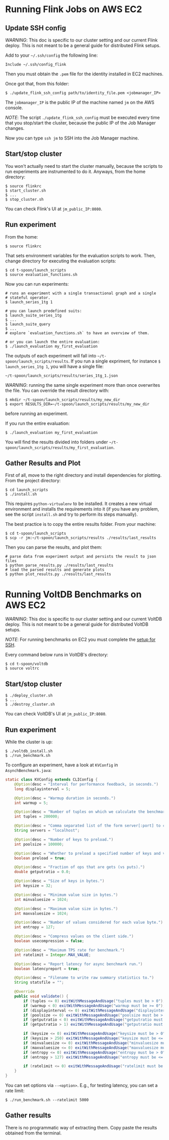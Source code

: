 # Running Flink Jobs on AWS EC2

## Update SSH config

_WARNING_: This doc is specific to our cluster setting and our current Flink deploy. This is not meant to be a general guide for distributed Flink setups.

Add to your `~/.ssh/config` the following line:

```
Include ~/.ssh/config_flink
```

Then you must obtain the `.pem` file for the identity installed in EC2 machines.

Once got that, from this folder:

```
$ ./update_flink_ssh_config path/to/identity_file.pem <jobmanager_IP>
```

The `jobmanager_IP` is the public IP of the machine named `jm` on the AWS console.

_NOTE_: The script `./update_flink_ssh_config` must be executed every time that you stop/start the cluster, because the public IP of the Job Manager changes.

Now you can type `ssh jm` to SSH into the Job Manager machine.

## Start/stop cluster

You won't actually need to start the cluster manually, because the scripts to run experiments are instrumented to do it. Anyways, from the home directory:

```
$ source flinkrc
$ start_cluster.sh
$ ...
$ stop_cluster.sh
```

You can check Flink's UI at `jm_public_IP:8080`.

## Run experiment

From the home:

```
$ source flinkrc
```

That sets environment variables for the evaluation scripts to work. Then, change directory for executing the evaluation scripts:

```
$ cd t-spoon/launch_scripts
$ source evaluation_functions.sh
```

Now you can run experiments:

```
# runs an experiment with a single transactional graph and a single
# stateful operator.
$ launch_series_1tg 1

# you can launch predefined suits:
$ launch_suite_series_1tg
$ ...
$ launch_suite_query
$ ...
# explore `evaluation_functions.sh` to have an overview of them.

# or you can launch the entire evaluation:
$ ./launch_evaluation my_first_evaluation
```

The outputs of each experiment will fall into `~/t-spoon/launch_scripts/results`.
If you run a single expriment, for instance `$ launch_series_1tg 1`, you will have a single file:

```
~/t-spoon/launch_scripts/results/series_1tg_1.json
```

_WARNING_: running the same single experiment more than once overwrites the file.
You can override the result directory with:

```
$ mkdir ~/t-spoon/launch_scripts/results/my_new_dir
$ export RESULTS_DIR=~/t-spoon/launch_scripts/results/my_new_dir
```

before running an experiment.

If you run the entire evaluation:

```
$ ./launch_evaluation my_first_evaluation
```

You will find the results divided into folders under `~/t-spoon/launch_scripts/results/my_first_evaluation`.

## Gather Results and Plot

First of all, move to the right directory and install dependencies for plotting.
From the project directory:

```
$ cd launch_scripts
$ ./install.sh
```

This requires `python-virtualenv` to be installed.
It creates a new virtual environment and installs the requirements into it
(if you have any problem, see the script `install.sh` and try to perform its steps manually).

The best practice is to copy the entire results folder.
From your machine:

```
$ cd t-spoon/launch_scripts
$ scp -r jm:~/t-spoon/launch_scripts/results ./results/last_results
```

Then you can parse the results, and plot them:

```
# parse data from experiment output and persists the result to json files
$ python parse_results.py ./results/last_results
# load the parsed results and generate plots
$ python plot_results.py ./results/last_results
```

# Running VoltDB Benchmarks on AWS EC2

_WARNING_: This doc is specific to our cluster setting and our current VoltDB deploy. This is not meant to be a general guide for distributed VoltDB setups.

_NOTE_: For running benchmarks on EC2 you must complete the [setup for SSH](#-update-ssh-config).

Every command below runs in VoltDB's directory:

```
$ cd t-spoon/voltdb
$ source voltrc
```

## Start/stop cluster

```
$ ./deploy_cluster.sh
$ ...
$ ./destroy_cluster.sh
```

You can check VoltDB's UI at `jm_public_IP:8080`.

## Run experiment

While the cluster is up:

```
$ ./voltdb_install.sh
$ ./run_benchmark.sh
```

To configure an experiment, have a look at `KVConfig` in `AsynchBenchmark.java`:

```java
static class KVConfig extends CLIConfig {
    @Option(desc = "Interval for performance feedback, in seconds.")
    long displayinterval = 5;

    @Option(desc = "Warmup duration in seconds.")
    int warmup = 5;

    @Option(desc = "Number of tuples on which we calculate the benchmark")
    int tuples = 200000;

    @Option(desc = "Comma separated list of the form server[:port] to connect to.")
    String servers = "localhost";

    @Option(desc = "Number of keys to preload.")
    int poolsize = 100000;

    @Option(desc = "Whether to preload a specified number of keys and values.")
    boolean preload = true;

    @Option(desc = "Fraction of ops that are gets (vs puts).")
    double getputratio = 0.0;

    @Option(desc = "Size of keys in bytes.")
    int keysize = 32;

    @Option(desc = "Minimum value size in bytes.")
    int minvaluesize = 1024;

    @Option(desc = "Maximum value size in bytes.")
    int maxvaluesize = 1024;

    @Option(desc = "Number of values considered for each value byte.")
    int entropy = 127;

    @Option(desc = "Compress values on the client side.")
    boolean usecompression = false;

    @Option(desc = "Maximum TPS rate for benchmark.")
    int ratelimit = Integer.MAX_VALUE;

    @Option(desc = "Report latency for async benchmark run.")
    boolean latencyreport = true;

    @Option(desc = "Filename to write raw summary statistics to.")
    String statsfile = "";

    @Override
    public void validate() {
        if (tuples <= 0) exitWithMessageAndUsage("tuples must be > 0");
        if (warmup < 0) exitWithMessageAndUsage("warmup must be >= 0");
        if (displayinterval <= 0) exitWithMessageAndUsage("displayinterval must be > 0");
        if (poolsize <= 0) exitWithMessageAndUsage("poolsize must be > 0");
        if (getputratio < 0) exitWithMessageAndUsage("getputratio must be >= 0");
        if (getputratio > 1) exitWithMessageAndUsage("getputratio must be <= 1");

        if (keysize <= 0) exitWithMessageAndUsage("keysize must be > 0");
        if (keysize > 250) exitWithMessageAndUsage("keysize must be <= 250");
        if (minvaluesize <= 0) exitWithMessageAndUsage("minvaluesize must be > 0");
        if (maxvaluesize <= 0) exitWithMessageAndUsage("maxvaluesize must be > 0");
        if (entropy <= 0) exitWithMessageAndUsage("entropy must be > 0");
        if (entropy > 127) exitWithMessageAndUsage("entropy must be <= 127");

        if (ratelimit <= 0) exitWithMessageAndUsage("ratelimit must be > 0");
    }
}
```

You can set options via `--<option>`.
E.g., for testing latency, you can set a rate limit:

```
$ ./run_benchmark.sh --ratelimit 5000
```

## Gather results

There is no programmatic way of extracting them.
Copy paste the results obtained from the terminal.
